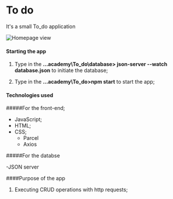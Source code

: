 # To do

It's a small To_do application

![Homepage view](/todo.png)

#### Starting the app

1. Type in the **...academy\To_do\database> json-server --watch database.json**  to initiate the database;

2. Type in the **...academy\To_do>npm start** to start the app;

#### Technologies used

#####For the front-end;

- JavaScript;
- HTML;
- CSS;
	- Parcel
	- Axios

#####For the databse

-JSON server

####Purpose of the app

1. Executing CRUD operations with http requests;
